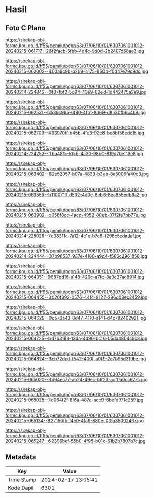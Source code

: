 # Hasil

## Foto C Plano

https://sirekap-obj-formc.kpu.go.id/ff55/pemilu/pdpr/63/07/06/10/01/6307061001012-20240215-061717--26f2facb-5fbb-4d4c-9d0d-2b2407d58ae3.jpg

https://sirekap-obj-formc.kpu.go.id/ff55/pemilu/pdpr/63/07/06/10/01/6307061001012-20240215-062002--403a9c9b-b269-4175-8504-f0d47e79c9dc.jpg

https://sirekap-obj-formc.kpu.go.id/ff55/pemilu/pdpr/63/07/06/10/01/6307061001012-20240214-224842--0f87fbf2-5d94-43e9-82ed-1d442475a2e9.jpg

https://sirekap-obj-formc.kpu.go.id/ff55/pemilu/pdpr/63/07/06/10/01/6307061001012-20240215-062531--b539c995-6f80-4fb1-8d69-d8530fb6c4b9.jpg

https://sirekap-obj-formc.kpu.go.id/ff55/pemilu/pdpr/63/07/06/10/01/6307061001012-20240215-062709--463970ff-b45b-4fc3-92c8-bc8bf56edc15.jpg

https://sirekap-obj-formc.kpu.go.id/ff55/pemilu/pdpr/63/07/06/10/01/6307061001012-20240214-224252--ffba48f5-515b-4a30-98b0-819d70ef19e8.jpg

https://sirekap-obj-formc.kpu.go.id/ff55/pemilu/pdpr/63/07/06/10/01/6307061001012-20240215-063402--62e52057-b07a-4839-b3ab-8a5006fa40c3.jpg

https://sirekap-obj-formc.kpu.go.id/ff55/pemilu/pdpr/63/07/06/10/01/6307061001012-20240215-063556--b1100713-d532-4d0e-8eb6-8ea655edb6a2.jpg

https://sirekap-obj-formc.kpu.go.id/ff55/pemilu/pdpr/63/07/06/10/01/6307061001012-20240215-063902--c056f8cc-4acd-4952-80eb-07f2fe7bb77e.jpg

https://sirekap-obj-formc.kpu.go.id/ff55/pemilu/pdpr/63/07/06/10/01/6307061001012-20240214-225026--7c38311c-7a12-4e1e-b7e6-f296c5cdadaf.jpg

https://sirekap-obj-formc.kpu.go.id/ff55/pemilu/pdpr/63/07/06/10/01/6307061001012-20240214-224444--37b98537-937e-4180-a9c4-f586c2961858.jpg

https://sirekap-obj-formc.kpu.go.id/ff55/pemilu/pdpr/63/07/06/10/01/6307061001012-20240215-064351--9687bd16-a148-429c-a7fc-8a3c37ac8914.jpg

https://sirekap-obj-formc.kpu.go.id/ff55/pemilu/pdpr/63/07/06/10/01/6307061001012-20240215-064455--3026f392-0576-44f4-9127-296d03ec2459.jpg

https://sirekap-obj-formc.kpu.go.id/ff55/pemilu/pdpr/63/07/06/10/01/6307061001012-20240215-064629--0d570a43-8d47-4110-a141-d4c782492921.jpg

https://sirekap-obj-formc.kpu.go.id/ff55/pemilu/pdpr/63/07/06/10/01/6307061001012-20240215-064725--bd7b3183-13da-4d90-bc16-05da4804c9c3.jpg

https://sirekap-obj-formc.kpu.go.id/ff55/pemilu/pdpr/63/07/06/10/01/6307061001012-20240215-064824--3cb72dcd-f542-400f-a0f9-2c7b95d319be.jpg

https://sirekap-obj-formc.kpu.go.id/ff55/pemilu/pdpr/63/07/06/10/01/6307061001012-20240215-065020--3d64ec77-ab24-49ec-b623-acf0a0cc677c.jpg

https://sirekap-obj-formc.kpu.go.id/ff55/pemilu/pdpr/63/07/06/10/01/6307061001012-20240215-065025--7d064f2f-8f6a-487e-acc9-6befd971e259.jpg

https://sirekap-obj-formc.kpu.go.id/ff55/pemilu/pdpr/63/07/06/10/01/6307061001012-20240215-065134--827150fb-f4e0-4fa9-880e-03fa35002467.jpg

https://sirekap-obj-formc.kpu.go.id/ff55/pemilu/pdpr/63/07/06/10/01/6307061001012-20240215-065247--62396bef-55b0-4f95-b01c-61b2b7807b7c.jpg


## Metadata

| Key        | Value               |
| ---------- | ------------------- |
| Time Stamp | 2024-02-17 13:05:41 |
| Kode Dapil | 6301                |



